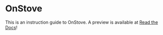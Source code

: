 # OnStove

This is an instruction guide to OnStove. A preview is available at [Read the Docs](https://onstove-documentation.readthedocs.io/en/latest/#)!